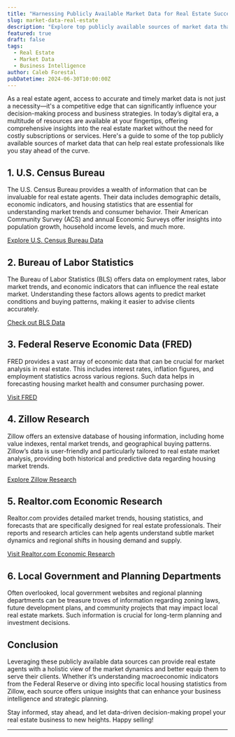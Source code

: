 ```yaml
---
title: "Harnessing Publicly Available Market Data for Real Estate Success"
slug: market-data-real-estate
description: "Explore top publicly available sources of market data that can transform the way real estate agents analyze trends and enhance decision-making."
featured: true
draft: false
tags:
  - Real Estate
  - Market Data
  - Business Intelligence
author: Caleb Forestal
pubDatetime: 2024-06-30T10:00:00Z
---
```


As a real estate agent, access to accurate and timely market data is not just a necessity—it's a competitive edge that can significantly influence your decision-making process and business strategies. In today’s digital era, a multitude of resources are available at your fingertips, offering comprehensive insights into the real estate market without the need for costly subscriptions or services. Here's a guide to some of the top publicly available sources of market data that can help real estate professionals like you stay ahead of the curve.

## 1. **U.S. Census Bureau**

The U.S. Census Bureau provides a wealth of information that can be invaluable for real estate agents. Their data includes demographic details, economic indicators, and housing statistics that are essential for understanding market trends and consumer behavior. Their American Community Survey (ACS) and annual Economic Surveys offer insights into population growth, household income levels, and much more.

[Explore U.S. Census Bureau Data](https://www.census.gov)

## 2. **Bureau of Labor Statistics**

The Bureau of Labor Statistics (BLS) offers data on employment rates, labor market trends, and economic indicators that can influence the real estate market. Understanding these factors allows agents to predict market conditions and buying patterns, making it easier to advise clients accurately.

[Check out BLS Data](https://www.bls.gov)

## 3. **Federal Reserve Economic Data (FRED)**

FRED provides a vast array of economic data that can be crucial for market analysis in real estate. This includes interest rates, inflation figures, and employment statistics across various regions. Such data helps in forecasting housing market health and consumer purchasing power.

[Visit FRED](https://fred.stlouisfed.org)

## 4. **Zillow Research**

Zillow offers an extensive database of housing information, including home value indexes, rental market trends, and geographical buying patterns. Zillow’s data is user-friendly and particularly tailored to real estate market analysis, providing both historical and predictive data regarding housing market trends.

[Explore Zillow Research](https://www.zillow.com/research)

## 5. **Realtor.com Economic Research**

Realtor.com provides detailed market trends, housing statistics, and forecasts that are specifically designed for real estate professionals. Their reports and research articles can help agents understand subtle market dynamics and regional shifts in housing demand and supply.

[Visit Realtor.com Economic Research](https://www.realtor.com/research)

## 6. **Local Government and Planning Departments**

Often overlooked, local government websites and regional planning departments can be treasure troves of information regarding zoning laws, future development plans, and community projects that may impact local real estate markets. Such information is crucial for long-term planning and investment decisions.

## Conclusion

Leveraging these publicly available data sources can provide real estate agents with a holistic view of the market dynamics and better equip them to serve their clients. Whether it’s understanding macroeconomic indicators from the Federal Reserve or diving into specific local housing statistics from Zillow, each source offers unique insights that can enhance your business intelligence and strategic planning.

Stay informed, stay ahead, and let data-driven decision-making propel your real estate business to new heights. Happy selling!

---